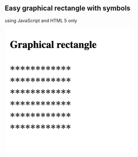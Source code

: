 ## Easy graphical rectangle with symbols 
using JavaScript and HTML 5 only

<img src="Screenshot 2022-12-06 at 13.59.14.png">
